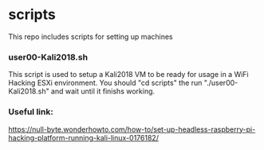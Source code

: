 # scripts

This repo includes scripts for setting up machines

### user00-Kali2018.sh

This script is used to setup a Kali2018 VM to be ready for usage in a WiFi Hacking ESXi environment. You should "cd scripts" the run "./user00-Kali2018.sh" and wait until it finishs working.

### Useful link:

https://null-byte.wonderhowto.com/how-to/set-up-headless-raspberry-pi-hacking-platform-running-kali-linux-0176182/
